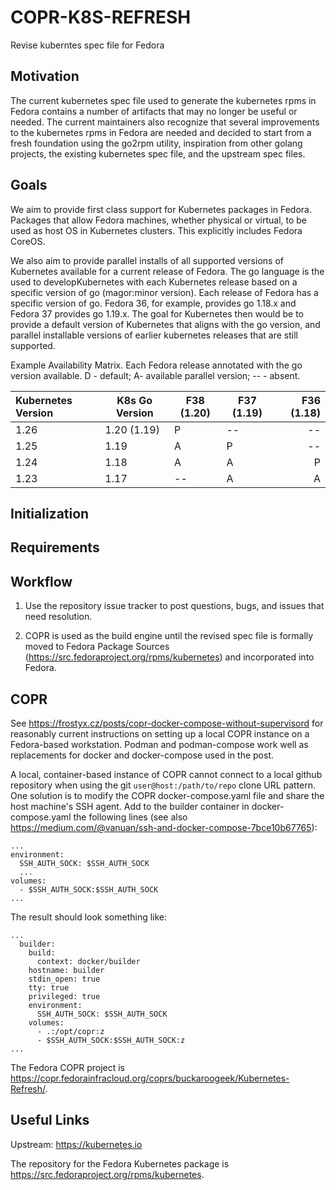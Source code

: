 COPR-K8S-REFRESH
================

Revise kuberntes spec file for Fedora

## Motivation

The current kubernetes spec file used to generate the kubernetes rpms in Fedora contains a number of artifacts that may no longer be useful or needed. The current maintainers also recognize that several improvements to the kubernetes rpms in Fedora are needed and decided to start from a fresh foundation using the go2rpm utility, inspiration from other golang projects, the existing kubernetes spec file, and the upstream spec files.

## Goals

We aim to provide first class support for Kubernetes packages in Fedora. Packages that allow Fedora machines, whether physical or virtual, to be used as host OS in Kubernetes clusters. This explicitly includes Fedora CoreOS. 

We also aim to provide parallel installs of all supported versions of Kubernetes available for a current release of Fedora. The go language is the used to developKubernetes with each Kubernetes release based on a specific version of go (magor:minor version). Each release of Fedora has a specific version of go. Fedora 36, for example, provides go 1.18.x and Fedora 37 provides go 1.19.x. The goal for Kubernetes then would be to provide a default version of Kubernetes that aligns with the go version, and parallel installable versions of earlier kubernetes releases that are still supported.

Example Availability Matrix. Each Fedora release annotated with the go version available. D - default; A- available parallel version; -- - absent.

| Kubernetes Version | K8s Go Version | F38 (1.20) | F37 (1.19) | F36 (1.18) |
| :--- | --- | --- | --- | ---: |
| 1.26 | 1.20 (1.19) | P | -- | -- | 
| 1.25 | 1.19 | A | P | -- |
| 1.24 | 1.18 | A | A | P |
| 1.23 | 1.17 | -- | A | A |


## Initialization


## Requirements


## Workflow

1. Use the repository issue tracker to post questions, bugs, and issues that need resolution.

1. COPR is used as the build engine until the revised spec file is formally moved to Fedora Package Sources (https://src.fedoraproject.org/rpms/kubernetes) and incorporated into Fedora.

## COPR

See https://frostyx.cz/posts/copr-docker-compose-without-supervisord for reasonably current instructions on setting up a local COPR instance on a Fedora-based workstation. Podman and podman-compose work well as replacements for docker and docker-compose used in the post.

A local, container-based instance of COPR cannot connect to a local github repository when using the git ```user@host:/path/to/repo``` clone URL pattern. One solution is to modify the COPR docker-compose.yaml file and share the host machine's SSH agent. Add to the builder container in docker-compose.yaml the following lines (see also https://medium.com/@vanuan/ssh-and-docker-compose-7bce10b67765):

```
...
environment:
  SSH_AUTH_SOCK: $SSH_AUTH_SOCK
  ...
volumes:
  - $SSH_AUTH_SOCK:$SSH_AUTH_SOCK
...
```

The result should look something like:

```
...
  builder:
    build:
      context: docker/builder
    hostname: builder
    stdin_open: true
    tty: true
    privileged: true
    environment:
      SSH_AUTH_SOCK: $SSH_AUTH_SOCK
    volumes:
      - .:/opt/copr:z
      - $SSH_AUTH_SOCK:$SSH_AUTH_SOCK:z
...
```

The Fedora COPR project is https://copr.fedorainfracloud.org/coprs/buckaroogeek/Kubernetes-Refresh/.

## Useful Links

Upstream: https://kubernetes.io

The repository for the Fedora Kubernetes package is https://src.fedoraproject.org/rpms/kubernetes.

